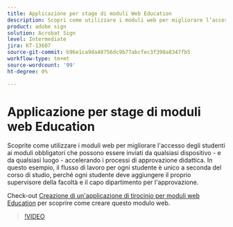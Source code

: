 ```yaml
---
title: Applicazione per stage di moduli Web Education
description: Scopri come utilizzare i moduli web per migliorare l’accesso degli studenti ai moduli richiesti
product: adobe sign
solution: Acrobat Sign
level: Intermediate
jira: KT-13607
source-git-commit: b96e1ca9da48756dc9b77abcfec3f390a8347fb5
workflow-type: tm+mt
source-wordcount: '99'
ht-degree: 0%

---
```


# Applicazione per stage di moduli web Education

Scoprite come utilizzare i moduli web per migliorare l&#39;accesso degli studenti ai moduli obbligatori che possono essere inviati da qualsiasi dispositivo - e da qualsiasi luogo - accelerando i processi di approvazione didattica. In questo esempio, il flusso di lavoro per ogni studente è unico a seconda del corso di studio, perché ogni studente deve aggiungere il proprio supervisore della facoltà e il capo dipartimento per l&#39;approvazione.

Check-out [Creazione di un&#39;applicazione di tirocinio per moduli web Education](usecase-edu-intern-create.md) per scoprire come creare questo modulo web.

>[!VIDEO](https://video.tv.adobe.com/v/3421773?quality=12&learn=on&hidetitle=true)
